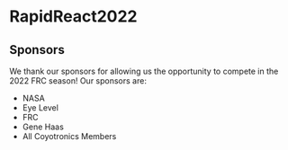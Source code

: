 # RapidReact2022

## Sponsors
We thank our sponsors for allowing us the opportunity to compete in the 2022 FRC season!
Our sponsors are:
 - NASA
 - Eye Level
 - FRC
 - Gene Haas
 - All Coyotronics Members
